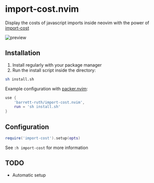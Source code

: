 # import-cost.nvim

Display the costs of javascript imports inside neovim with the power of
[import-cost](https://github.com/wix/import-cost)

![preview](https://user-images.githubusercontent.com/62671086/210154626-1dc76271-c063-4a37-962f-9c4d86593421.png)

## Installation

1. Install regularly with your package manager
2. Run the install script inside the directory:

```sh
sh install.sh
```

Example configuration with [packer.nvim](https://github.com/wbthomason/packer.nvim):

```lua
use {
    'barrett-ruth/import-cost.nvim',
    run = 'sh install.sh'
}
```

## Configuration

```lua
require('import-cost').setup(opts)
```

See `:h import-cost` for more information

## TODO

- Automatic setup
